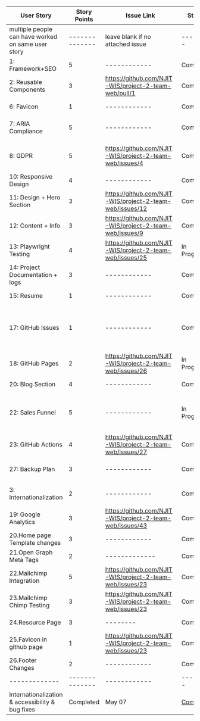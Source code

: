 | User Story | Story Points | Issue Link | Status | Assigned To | Assigned On | Completed On | Status Notes |
|-------------|--------------|------------|--------|-------------|-------------|--------------|--------------|
|multiple people can have worked on same user story|--------------|leave blank if no attached issue|--------|-------------|-------------|------------|optional|
|1: Framework+SEO|5|------------|Completed|Tanner|April 18|April 27|--------------|
|2: Reusable Components|3|https://github.com/NJIT-WIS/project-2-team-web/pull/1|Completed|Tanner|April 18|April 27|--------------|
|6: Favicon|1|------------|Completed|Tanner|May 6|May 6|--------------|
|7: ARIA Compliance|5|------------|Completed|Tanner|April 19|April 27|This was for the navbar|--------------|
|8: GDPR|5|https://github.com/NJIT-WIS/project-2-team-web/issues/4|Completed|Tanner|May 5|May 6|Privacy Policy Popup + Page|--------------|
|10: Responsive Design|4|------------|Completed|Tanner|April 18|April 28|--------------|--------------|
|11: Design + Hero Section|3|https://github.com/NJIT-WIS/project-2-team-web/issues/12|Completed|Tanner|April 26|April 28|--------------|--------------|
|12: Content + Info|3|https://github.com/NJIT-WIS/project-2-team-web/issues/9|Completed|Tanner|May 5|May 6|--------------|--------------|
|13: Playwright Testing|4|https://github.com/NJIT-WIS/project-2-team-web/issues/25|In Progress|Tanner|April 18|Now|--------------|--------------|
|14: Project Documentation + logs|3|------------|Completed|Tanner|April 10|April 12|--------------|--------------|
|15: Resume|1|------------|Completed|Tanner|May 6|May 7|--------------|--------------|
|17: GitHub Issues|1|------------|Completed|Tanner|April 10|April 12|I set up project board with stages (no issue templates)|--------------|
|18: GitHub Pages|2|https://github.com/NJIT-WIS/project-2-team-web/issues/26|In Progress|Tanner|April 10|Now|--------------|--------------|
|20: Blog Section|4|------------|Completed|Tanner|April 18|April 27|--------------|--------------|
|22: Sales Funnel|5|------------|In Progress|Tanner|April 18|Now|Still creating playwright tests for each step|--------------|
|23: GitHub Actions|4|https://github.com/NJIT-WIS/project-2-team-web/issues/27|Completed|Tanner|April 10|May 5|--------------|--------------|
|27: Backup Plan|3|------------|Completed|Tanner|May 6|May 6|In our project's wiki|--------------|
|3: Internationalization|2|------------|Completed|Tanner|May 7|May 7|Fixed Major Bugs|--------------|
|19: Google Analytics|3|https://github.com/NJIT-WIS/project-2-team-web/issues/43|Completed|Tanner|May 7|May 7|--------------|--------------|
|20.Home page Template changes|3|------------|Completed|Srikavya|April 18|April 20|--------------|--------------|
|21.Open Graph Meta Tags|2|-------------|Completed|Srikavya|May 1|May 2|Completed|--------------|
|22.Mailchimp Integration|5|https://github.com/NJIT-WIS/project-2-team-web/issues/23|Completed|Srikavya|May 6|May 7|--------------|--------------|
|23.Mailchimp Chimp Testing|3|https://github.com/NJIT-WIS/project-2-team-web/issues/23|Completed|Srikavya|May 6|May 7|--------------|-------------|
|24.Resource Page|3|--------|Completed|Srikavya|May 1|May 2|--------------|--------------|
|25.Favicon in github page|1|https://github.com/NJIT-WIS/project-2-team-web/issues/23|Completed|Srikavya|May 1|May 2|-------------|-------------|
|26.Footer Changes|2|------------|Completed|Srikavya|May 1|May 2|--------------|--------------|
|-------------|--------------|------------|--------|-------------|-------------|--------------|--------------|--------------|
|Internationalization & accessibility & bug fixes|Completed|May 07|[Completed](https://github.com/NJIT-WIS/project-2-team-web/issues/44)|-------------|-------------|--------------|--------------|--------------|
